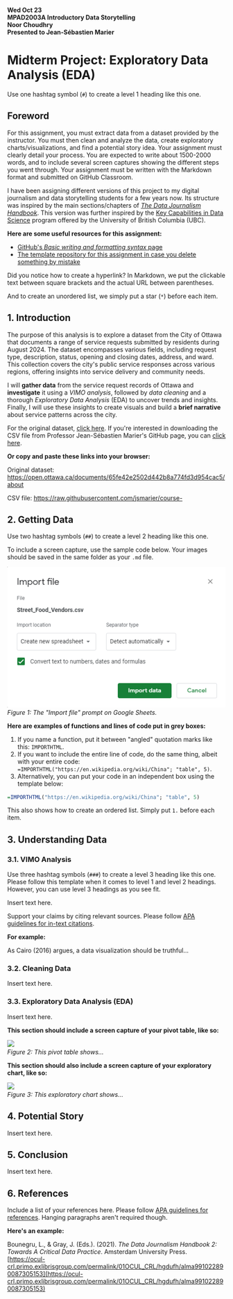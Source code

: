 **Wed Oct 23**<br>
**MPAD2003A Introductory Data Storytelling**<br>
**Noor Choudhry**<br>
**Presented to Jean-Sébastien Marier**<br>

# Midterm Project: Exploratory Data Analysis (EDA)

Use one hashtag symbol (`#`) to create a level 1 heading like this one.

## Foreword

For this assignment, you must extract data from a dataset provided by the instructor. You must then clean and analyze the data, create exploratory charts/visualizations, and find a potential story idea. Your assignment must clearly detail your process. You are expected to write about 1500-2000 words, and to include several screen captures showing the different steps you went through. Your assignment must be written with the Markdown format and submitted on GitHub Classroom.

I have been assigning different versions of this project to my digital journalism and data storytelling students for a few years now. Its structure was inspired by the main sections/chapters of [*The Data Journalism Handbook*](https://datajournalism.com/read/handbook/one/). This version was further inspired by the [Key Capabilities in Data Science](https://extendedlearning.ubc.ca/programs/key-capabilities-data-science) program offered by the University of British Columbia (UBC).

**Here are some useful resources for this assignment:**

* [GitHub's *Basic writing and formatting syntax* page](https://docs.github.com/en/get-started/writing-on-github/getting-started-with-writing-and-formatting-on-github/basic-writing-and-formatting-syntax)
* [The template repository for this assignment in case you delete something by mistake](https://github.com/jsmarier/jou4100_jou4500_mpad2003_project2_template)

Did you notice how to create a hyperlink? In Markdown, we put the clickable text between square brackets and the actual URL between parentheses.

And to create an unordered list, we simply put a star (`*`) before each item.

## 1. Introduction

The purpose of this analysis is to explore a dataset from the City of Ottawa that documents a range of service requests submitted by residents during August 2024. The dataset encompasses various fields, including request type, description, status, opening and closing dates, address, and ward. This collection covers the city's public service responses across various regions, offering insights into service delivery and community needs.

I will **gather data** from the service request records of Ottawa and **investigate** it using a *VIMO analysis*, followed by *data cleaning* and a thorough *Exploratory Data Analysis* (EDA) to uncover trends and insights. Finally, I will use these insights to create visuals and build a **brief narrative** about service patterns across the city.

For the original dataset, [click here](https://open.ottawa.ca/documents/65fe42e2502d442b8a774fd3d954cac5/about). If you're interested in downloading the CSV file from Professor Jean-Sébastien Marier's GitHub page, you can [click here](https://raw.githubusercontent.com/jsmarier/course-datasets/refs/heads/main/ottawa-311-service-requests-august-2024.csv).

**Or copy and paste these links into your browser:**

Original dataset:
https://open.ottawa.ca/documents/65fe42e2502d442b8a774fd3d954cac5/about

CSV file:
https://raw.githubusercontent.com/jsmarier/course-

## 2. Getting Data

Use two hashtag symbols (`##`) to create a level 2 heading like this one.

To include a screen capture, use the sample code below. Your images should be saved in the same folder as your `.md` file.

![](import-screen-capture.png)<br>
*Figure 1: The "Import file" prompt on Google Sheets.*

**Here are examples of functions and lines of code put in grey boxes:**

1. If you name a function, put it between "angled" quotation marks like this: `IMPORTHTML`.
1. If you want to include the entire line of code, do the same thing, albeit with your entire code: `=IMPORTHTML("https://en.wikipedia.org/wiki/China"; "table", 5)`.
1. Alternatively, you can put your code in an independent box using the template below:

``` r
=IMPORTHTML("https://en.wikipedia.org/wiki/China"; "table", 5)
```
This also shows how to create an ordered list. Simply put `1.` before each item.

## 3. Understanding Data

### 3.1. VIMO Analysis

Use three hashtag symbols (`###`) to create a level 3 heading like this one. Please follow this template when it comes to level 1 and level 2 headings. However, you can use level 3 headings as you see fit.

Insert text here.

Support your claims by citing relevant sources. Please follow [APA guidelines for in-text citations](https://apastyle.apa.org/style-grammar-guidelines/citations).

**For example:**

As Cairo (2016) argues, a data visualization should be truthful...

### 3.2. Cleaning Data

Insert text here.

### 3.3. Exploratory Data Analysis (EDA)

Insert text here.

**This section should include a screen capture of your pivot table, like so:**

![](pivot-table-screen-capture.png)<br>
*Figure 2: This pivot table shows...*

**This section should also include a screen capture of your exploratory chart, like so:**

![](chart-screen-capture.png)<br>
*Figure 3: This exploratory chart shows...*

## 4. Potential Story

Insert text here.

## 5. Conclusion

Insert text here.

## 6. References

Include a list of your references here. Please follow [APA guidelines for references](https://apastyle.apa.org/style-grammar-guidelines/references). Hanging paragraphs aren't required though.

**Here's an example:**

Bounegru, L., & Gray, J. (Eds.). (2021). *The Data Journalism Handbook 2: Towards A Critical Data Practice*. Amsterdam University Press. [https://ocul-crl.primo.exlibrisgroup.com/permalink/01OCUL_CRL/hgdufh/alma991022890087305153](https://ocul-crl.primo.exlibrisgroup.com/permalink/01OCUL_CRL/hgdufh/alma991022890087305153)
